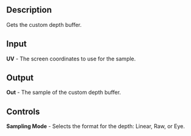 ## Description
Gets the custom depth buffer.

## Input
**UV** - The screen coordinates to use for the sample.

## Output
**Out** - The sample of the custom depth buffer.

## Controls
**Sampling Mode** - Selects the format for the depth: Linear, Raw, or Eye.